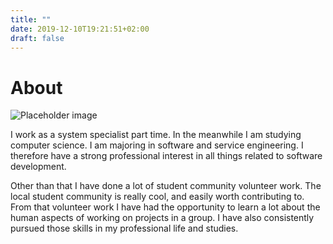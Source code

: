 ```yaml
---
title: ""
date: 2019-12-10T19:21:51+02:00
draft: false
---
```


# About

![Placeholder image](https://via.placeholder.com/300.png#float)

I work as a system specialist part time.
In the meanwhile I am studying computer science.
I am majoring in software and service engineering.
I therefore have a strong professional interest
in all things related to software development.

Other than that I have done a lot of student community volunteer work.
The local student community is really cool, and easily worth contributing to.
From that volunteer work I have had the opportunity to learn a lot about the human aspects of working on projects in a group.
I have also consistently pursued those skills in my professional life and studies.

